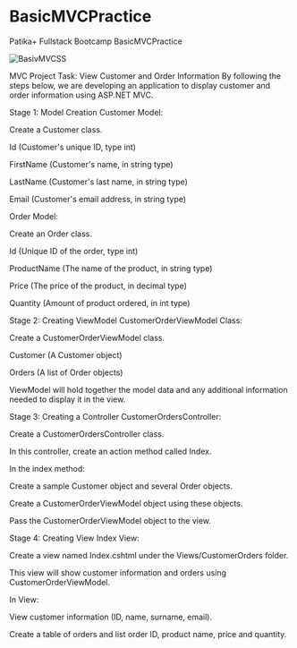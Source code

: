 # BasicMVCPractice
Patika+ Fullstack Bootcamp BasicMVCPractice

![BasivMVCSS](https://github.com/user-attachments/assets/31ce88d7-3166-4456-89d9-ebb5d8ae7f54)


MVC Project
Task: View Customer and Order Information
By following the steps below, we are developing an application to display customer and order information using ASP.NET MVC.

Stage 1: Model Creation
Customer Model:

Create a Customer class.

Id (Customer's unique ID, type int)

FirstName (Customer's name, in string type)

LastName (Customer's last name, in string type)

Email (Customer's email address, in string type)

Order Model:

Create an Order class.

Id (Unique ID of the order, type int)

ProductName (The name of the product, in string type)

Price (The price of the product, in decimal type)

Quantity (Amount of product ordered, in int type)

Stage 2: Creating ViewModel
CustomerOrderViewModel Class:

Create a CustomerOrderViewModel class.

Customer (A Customer object)

Orders (A list of Order objects)

ViewModel will hold together the model data and any additional information needed to display it in the view.

Stage 3: Creating a Controller
CustomerOrdersController:

Create a CustomerOrdersController class.

In this controller, create an action method called Index.

In the index method:

Create a sample Customer object and several Order objects.

Create a CustomerOrderViewModel object using these objects.

Pass the CustomerOrderViewModel object to the view.

Stage 4: Creating View
Index View:

Create a view named Index.cshtml under the Views/CustomerOrders folder.

This view will show customer information and orders using CustomerOrderViewModel.

In View:

View customer information (ID, name, surname, email).

Create a table of orders and list order ID, product name, price and quantity.

